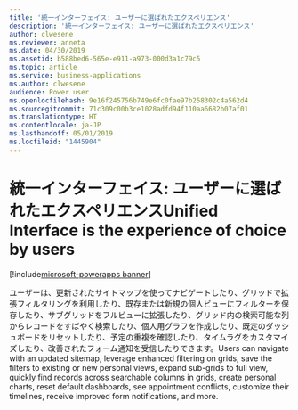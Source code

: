 ```yaml
---
title: '統一インターフェイス: ユーザーに選ばれたエクスペリエンス'
description: '統一インターフェイス: ユーザーに選ばれたエクスペリエンス'
author: clwesene
ms.reviewer: anneta
ms.date: 04/30/2019
ms.assetid: b588bed6-565e-e911-a973-000d3a1c79c5
ms.topic: article
ms.service: business-applications
ms.author: clwesene
audience: Power user
ms.openlocfilehash: 9e16f245756b749e6fc0fae97b258302c4a562d4
ms.sourcegitcommit: 71c309c00b3ce1028adfd94f110aa6682b07af01
ms.translationtype: HT
ms.contentlocale: ja-JP
ms.lasthandoff: 05/01/2019
ms.locfileid: "1445904"
---
```

# <a name="unified-interface-is-the-experience-of-choice-by-users"></a><span data-ttu-id="471db-103">統一インターフェイス: ユーザーに選ばれたエクスペリエンス</span><span class="sxs-lookup"><span data-stu-id="471db-103">Unified Interface is the experience of choice by users</span></span>

[!include[microsoft-powerapps banner](../includes/microsoft-powerapps.md)]

<span data-ttu-id="471db-104">ユーザーは、更新されたサイトマップを使ってナビゲートしたり、グリッドで拡張フィルタリングを利用したり、既存または新規の個人ビューにフィルターを保存したり、サブグリッドをフルビューに拡張したり、グリッド内の検索可能な列からレコードをすばやく検索したり、個人用グラフを作成したり、既定のダッシュボードをリセットしたり、予定の重複を確認したり、タイムラグをカスタマイズしたり、改善されたフォーム通知を受信したりできます。</span><span class="sxs-lookup"><span data-stu-id="471db-104">Users can navigate with an updated sitemap, leverage enhanced filtering on grids, save the filters to existing or new personal views, expand sub-grids to full view, quickly find records across searchable columns in grids, create personal charts, reset default dashboards, see appointment conflicts, customize their timelines, receive improved form notifications, and more.</span></span>
